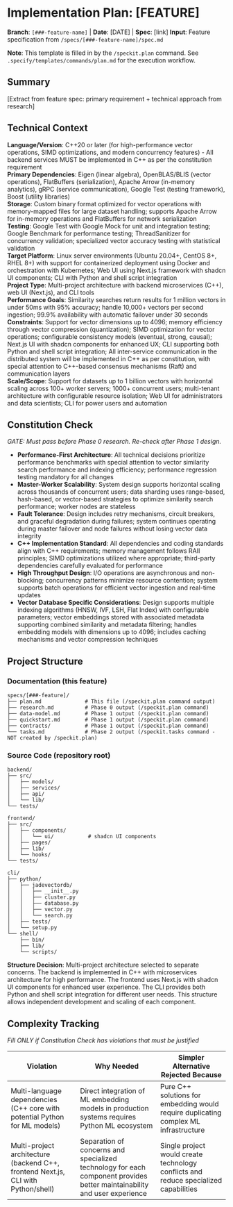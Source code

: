 # Implementation Plan: [FEATURE]

**Branch**: `[###-feature-name]` | **Date**: [DATE] | **Spec**: [link]
**Input**: Feature specification from `/specs/[###-feature-name]/spec.md`

**Note**: This template is filled in by the `/speckit.plan` command. See `.specify/templates/commands/plan.md` for the execution workflow.

## Summary

[Extract from feature spec: primary requirement + technical approach from research]

## Technical Context

**Language/Version**: C++20 or later (for high-performance vector operations, SIMD optimizations, and modern concurrency features) - All backend services MUST be implemented in C++ as per the constitution requirement  
**Primary Dependencies**: Eigen (linear algebra), OpenBLAS/BLIS (vector operations), FlatBuffers (serialization), Apache Arrow (in-memory analytics), gRPC (service communication), Google Test (testing framework), Boost (utility libraries)  
**Storage**: Custom binary format optimized for vector operations with memory-mapped files for large dataset handling; supports Apache Arrow for in-memory operations and FlatBuffers for network serialization  
**Testing**: Google Test with Google Mock for unit and integration testing; Google Benchmark for performance testing; ThreadSanitizer for concurrency validation; specialized vector accuracy testing with statistical validation  
**Target Platform**: Linux server environments (Ubuntu 20.04+, CentOS 8+, RHEL 8+) with support for containerized deployment using Docker and orchestration with Kubernetes; Web UI using Next.js framework with shadcn UI components; CLI with Python and shell script integration  
**Project Type**: Multi-project architecture with backend microservices (C++), web UI (Next.js), and CLI tools  
**Performance Goals**: Similarity searches return results for 1 million vectors in under 50ms with 95% accuracy; handle 10,000+ vectors per second ingestion; 99.9% availability with automatic failover under 30 seconds  
**Constraints**: Support for vector dimensions up to 4096; memory efficiency through vector compression (quantization); SIMD optimization for vector operations; configurable consistency models (eventual, strong, causal); Next.js UI with shadcn components for enhanced UX; CLI supporting both Python and shell script integration; All inter-service communication in the distributed system will be implemented in C++ as per constitution, with special attention to C++-based consensus mechanisms (Raft) and communication layers  
**Scale/Scope**: Support for datasets up to 1 billion vectors with horizontal scaling across 100+ worker servers; 1000+ concurrent users; multi-tenant architecture with configurable resource isolation; Web UI for administrators and data scientists; CLI for power users and automation

## Constitution Check

*GATE: Must pass before Phase 0 research. Re-check after Phase 1 design.*

- **Performance-First Architecture**: All technical decisions prioritize performance benchmarks with special attention to vector similarity search performance and indexing efficiency; performance regression testing mandatory for all changes
- **Master-Worker Scalability**: System design supports horizontal scaling across thousands of concurrent users; data sharding uses range-based, hash-based, or vector-based strategies to optimize similarity search performance; worker nodes are stateless
- **Fault Tolerance**: Design includes retry mechanisms, circuit breakers, and graceful degradation during failures; system continues operating during master failover and node failures without losing vector data integrity
- **C++ Implementation Standard**: All dependencies and coding standards align with C++ requirements; memory management follows RAII principles; SIMD optimizations utilized where appropriate; third-party dependencies carefully evaluated for performance
- **High Throughput Design**: I/O operations are asynchronous and non-blocking; concurrency patterns minimize resource contention; system supports batch operations for efficient vector ingestion and real-time updates
- **Vector Database Specific Considerations**: Design supports multiple indexing algorithms (HNSW, IVF, LSH, Flat Index) with configurable parameters; vector embeddings stored with associated metadata supporting combined similarity and metadata filtering; handles embedding models with dimensions up to 4096; includes caching mechanisms and vector compression techniques

## Project Structure

### Documentation (this feature)

```
specs/[###-feature]/
├── plan.md              # This file (/speckit.plan command output)
├── research.md          # Phase 0 output (/speckit.plan command)
├── data-model.md        # Phase 1 output (/speckit.plan command)
├── quickstart.md        # Phase 1 output (/speckit.plan command)
├── contracts/           # Phase 1 output (/speckit.plan command)
└── tasks.md             # Phase 2 output (/speckit.tasks command - NOT created by /speckit.plan)
```

### Source Code (repository root)
```
backend/
├── src/
│   ├── models/
│   ├── services/
│   ├── api/
│   └── lib/
└── tests/

frontend/
├── src/
│   ├── components/
│   │   └── ui/           # shadcn UI components
│   ├── pages/
│   ├── lib/
│   └── hooks/
└── tests/

cli/
├── python/
│   ├── jadevectordb/
│   │   ├── __init__.py
│   │   ├── cluster.py
│   │   ├── database.py
│   │   ├── vector.py
│   │   └── search.py
│   ├── tests/
│   └── setup.py
└── shell/
    ├── bin/
    ├── lib/
    └── scripts/
```

**Structure Decision**: Multi-project architecture selected to separate concerns. The backend is implemented in C++ with microservices architecture for high performance. The frontend uses Next.js with shadcn UI components for enhanced user experience. The CLI provides both Python and shell script integration for different user needs. This structure allows independent development and scaling of each component.

## Complexity Tracking

*Fill ONLY if Constitution Check has violations that must be justified*

| Violation | Why Needed | Simpler Alternative Rejected Because |
|-----------|------------|-------------------------------------|
| Multi-language dependencies (C++ core with potential Python for ML models) | Direct integration of ML embedding models in production systems requires Python ML ecosystem | Pure C++ solutions for embedding would require duplicating complex ML infrastructure |
| Multi-project architecture (backend C++, frontend Next.js, CLI with Python/shell) | Separation of concerns and specialized technology for each component provides better maintainability and user experience | Single project would create technology conflicts and reduce specialized capabilities |
